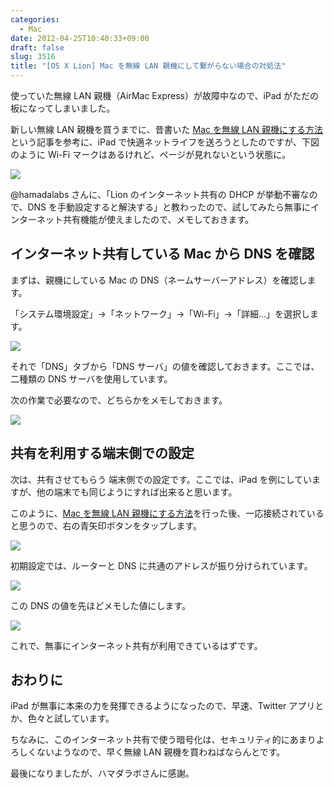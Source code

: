```yaml
---
categories:
  - Mac
date: 2012-04-25T10:40:33+09:00
draft: false
slug: 3516
title: "[OS X Lion] Mac を無線 LAN 親機にして繋がらない場合の対処法"
---
```


使っていた無線 LAN 親機（AirMac Express）が故障中なので、iPad がただの板になってしまいました。

新しい無線 LAN 親機を買うまでに、昔書いた [Mac を無線 LAN 親機にする方法](http://rakuishi.com/archives/805/)という記事を参考に、iPad で快適ネットライフを送ろうとしたのですが、下図のように Wi-Fi マークはあるけれど、ページが見れないという状態に。

![](/images/2012/04/3516_1.png)

@hamadalabs さんに、「Lion のインターネット共有の DHCP が挙動不審なので、DNS を手動設定すると解決する」と教わったので、試してみたら無事にインターネット共有機能が使えましたので、メモしておきます。

## インターネット共有している Mac から DNS を確認

まずは、親機にしている Mac の DNS（ネームサーバーアドレス）を確認します。

「システム環境設定」→「ネットワーク」→「Wi-Fi」→「詳細…」を選択します。

![](/images/2012/04/3516_2.png)

それで「DNS」タブから「DNS サーバ」の値を確認しておきます。ここでは、二種類の DNS サーバを使用しています。

次の作業で必要なので、どちらかをメモしておきます。

![](/images/2012/04/3516_3.png)

## 共有を利用する端末側での設定

次は、共有させてもらう 端末側での設定です。ここでは、iPad を例にしていますが、他の端末でも同じようにすれば出来ると思います。

このように、[Mac を無線 LAN 親機にする方法](http://rakuishi.com/archives/805/)を行った後、一応接続されていると思うので、右の青矢印ボタンをタップします。

![](/images/2012/04/3516_4.png)

初期設定では、ルーターと DNS に共通のアドレスが振り分けられています。

![](/images/2012/04/3516_5.png)

この DNS の値を先ほどメモした値にします。

![](/images/2012/04/3516_6.png)

これで、無事にインターネット共有が利用できているはずです。

## おわりに

iPad が無事に本来の力を発揮できるようになったので、早速、Twitter アプリとか、色々と試しています。

ちなみに、このインターネット共有で使う暗号化は、セキュリティ的にあまりよろしくないようなので、早く無線 LAN 親機を買わねばならんとです。

最後になりましたが、ハマダラボさんに感謝。
